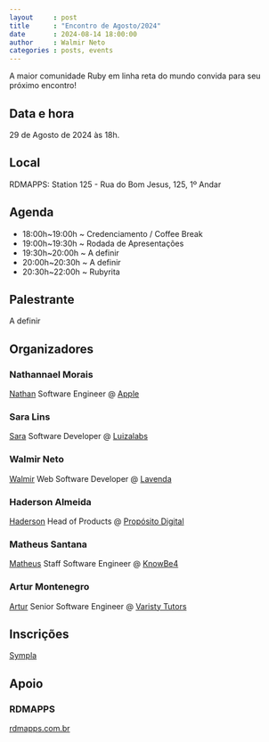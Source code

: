 ```yaml
---
layout     : post
title      : "Encontro de Agosto/2024"
date       : 2024-08-14 18:00:00
author     : Walmir Neto
categories : posts, events
---
```


A maior comunidade Ruby em linha reta do mundo convida para seu próximo encontro!

## Data e hora

29 de Agosto de 2024 às 18h.

## Local

RDMAPPS: Station 125 - Rua do Bom Jesus, 125, 1º Andar


## Agenda

- 18:00h~19:00h ~ Credenciamento / Coffee Break
- 19:00h~19:30h ~ Rodada de Apresentações
- 19:30h~20:00h ~ A definir
- 20:00h~20:30h ~ A definir
- 20:30h~22:00h ~ Rubyrita

## Palestrante

A definir

## Organizadores

### Nathannael Morais

[Nathan](https://www.linkedin.com/in/nathannael) Software Engineer @ [Apple](https://www.linkedin.com/company/apple)

### Sara Lins

[Sara](https://www.linkedin.com/in/saranicoly) Software Developer @ [Luizalabs](https://www.linkedin.com/company/luizalabs)

### Walmir Neto

[Walmir](https://walmir.dev) Web Software Developer @ [Lavenda](https://lavenda.com.br)

### Haderson Almeida

[Haderson](https://www.linkedin.com/in/haderson-almeida-5056b35b) Head of Products @ [Propósito Digital](https://www.linkedin.com/company/proposito-digital)

### Matheus Santana

[Matheus](https://embs.github.io) Staff Software Engineer @ [KnowBe4](https://www.knowbe4.com)

### Artur Montenegro

[Artur](https://www.linkedin.com/in/arturmontenegro) Senior Software Engineer @ [Varisty Tutors](https://www.linkedin.com/company/varsity-tutors)

## Inscrições

[Sympla](https://www.sympla.com.br)

## Apoio

### RDMAPPS

[rdmapps.com.br](https://www.rdmapps.com.br)
